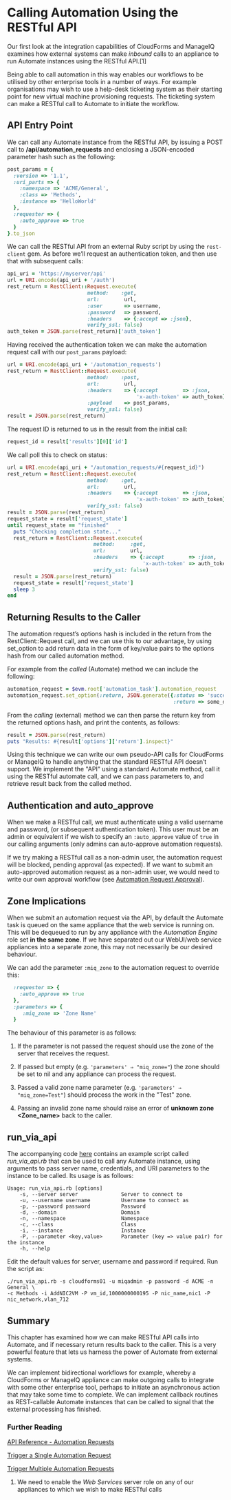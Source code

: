 # Calling Automation Using the RESTful API

Our first look at the integration capabilities of CloudForms and
ManageIQ examines how external systems can make *inbound* calls to an
appliance to run Automate instances using the RESTful API.\[1\]

Being able to call automation in this way enables our workflows to be
utilised by other enterprise tools in a number of ways. For example
organisations may wish to use a help-desk ticketing system as their
starting point for new virtual machine provisioning requests. The
ticketing system can make a RESTful call to Automate to initiate the
workflow.

## API Entry Point

We can call any Automate instance from the RESTful API, by issuing a
POST call to **/api/automation\_requests** and enclosing a JSON-encoded
parameter hash such as the following:

``` ruby
post_params = {
  :version => '1.1',
  :uri_parts => {
    :namespace => 'ACME/General',
    :class => 'Methods',
    :instance => 'HelloWorld'
  },
  :requester => {
    :auto_approve => true
  }
}.to_json
```

We can call the RESTful API from an external Ruby script by using the
`rest-client` gem. As before we’ll request an authentication token, and
then use that with subsequent calls:

``` ruby
api_uri = 'https://myserver/api'
url = URI.encode(api_uri + '/auth')
rest_return = RestClient::Request.execute(
                          method:    :get,
                          url:        url,
                          :user       => username,
                          :password   => password,
                          :headers    => {:accept => :json},
                          verify_ssl: false)
auth_token = JSON.parse(rest_return)['auth_token']
```

Having received the authentication token we can make the automation
request call with our `post_params` payload:

``` ruby
url = URI.encode(api_uri + '/automation_requests')
rest_return = RestClient::Request.execute(
                          method:    :post,
                          url:        url,
                          :headers    => {:accept        => :json,
                                          'x-auth-token' => auth_token},
                          :payload    => post_params,
                          verify_ssl: false)
result = JSON.parse(rest_return)
```

The request ID is returned to us in the result from the initial call:

``` ruby
request_id = result['results'][0]['id']
```

We call poll this to check on status:

``` ruby
url = URI.encode(api_uri + "/automation_requests/#{request_id}")
rest_return = RestClient::Request.execute(
                          method:    :get,
                          url:        url,
                          :headers    => {:accept        => :json,
                                          'x-auth-token' => auth_token},
                          verify_ssl: false)
result = JSON.parse(rest_return)
request_state = result['request_state']
until request_state == "finished"
  puts "Checking completion state..."
  rest_return = RestClient::Request.execute(
                            method:     :get,
                            url:        url,
                            :headers    => {:accept        => :json,
                                            'x-auth-token' => auth_token},
                            verify_ssl: false)
  result = JSON.parse(rest_return)
  request_state = result['request_state']
  sleep 3
end
```

## Returning Results to the Caller

The automation request’s options hash is included in the return from the
RestClient::Request call, and we can use this to our advantage, by using
set\_option to add return data in the form of key/value pairs to the
options hash from our called automation method.

For example from the *called* (Automate) method we can include the
following:

``` ruby
automation_request = $evm.root['automation_task'].automation_request
automation_request.set_option(:return, JSON.generate({:status => 'success',
                                                      :return => some_data}))
```

From the *calling* (external) method we can then parse the return key
from the returned options hash, and print the contents, as follows:

``` ruby
result = JSON.parse(rest_return)
puts "Results: #{result['options']['return'].inspect}"
```

Using this technique we can write our own pseudo-API calls for
CloudForms or ManageIQ to handle anything that the standard RESTful API
doesn’t support. We implement the "API" using a standard Automate
method, call it using the RESTful automate call, and we can pass
parameters to, and retrieve result back from the called method.

## Authentication and auto\_approve

When we make a RESTful call, we must authenticate using a valid username
and password, (or subsequent authentication token). This user must be an
admin or equivalent if we wish to specify an `:auto_approve` value of
`true` in our calling arguments (only admins can auto-approve automation
requests).

If we try making a RESTful call as a non-admin user, the automation
request will be blocked, pending approval (as expected). If we want to
submit an auto-approved automation request as a non-admin user, we would
need to write our own approval workflow (see [Automation Request
Approval](../automation_request_approval/chapter.asciidoc)).

## Zone Implications

When we submit an automation request via the API, by default the
Automate task is queued on the same appliance that the web service is
running on. This will be dequeued to run by any appliance with the
*Automation Engine* role set **in the same zone**. If we have separated
out our WebUI/web service appliances into a separate zone, this may not
necessarily be our desired behaviour.

We can add the parameter `:miq_zone` to the automation request to
override this:

``` ruby
  :requester => {
    :auto_approve => true
  },
  :parameters => {
     :miq_zone => 'Zone Name'
  }
```

The behaviour of this parameter is as follows:

1.  If the parameter is not passed the request should use the zone of
    the server that receives the request.

2.  If passed but empty (e.g. `'parameters' ⇒ "miq_zone="`) the zone
    should be set to nil and any appliance can process the request.

3.  Passed a valid zone name parameter (e.g. `'parameters' ⇒
    "miq_zone=Test"`) should process the work in the "Test" zone.

4.  Passing an invalid zone name should raise an error of **unknown zone
    \<Zone\_name\>** back to the caller.

## run\_via\_api

The accompanying code
[here](https://github.com/pemcg/mastering-automation-in-cloudforms-4.2-and-manageiq-euwe/tree/master/calling_automation_using_the_restful_api/scripts)
contains an example script called *run\_via\_api.rb* that can be used to
call any Automate instance, using arguments to pass server name,
credentials, and URI parameters to the instance to be called. Its usage
is as follows:

    Usage: run_via_api.rb [options]
        -s, --server server              Server to connect to
        -u, --username username          Username to connect as
        -p, --password password          Password
        -d, --domain                     Domain
        -n, --namespace                  Namespace
        -c, --class                      Class
        -i, --instance                   Instance
        -P, --parameter <key,value>      Parameter (key => value pair) for the instance
        -h, --help

Edit the default values for server, username and password if required.
Run the script
    as:

    ./run_via_api.rb -s cloudforms01 -u miqadmin -p password -d ACME -n General \
    -c Methods -i AddNIC2VM -P vm_id,1000000000195 -P nic_name,nic1 -P nic_network,vlan_712

## Summary

This chapter has examined how we can make RESTful API calls into
Automate, and if necessary return results back to the caller. This is a
very powerful feature that lets us harness the power of Automate from
external systems.

We can implement bidirectional workflows for example, whereby a
CloudForms or ManageIQ appliance can make outgoing calls to integrate
with some other enterprise tool, perhaps to initiate an asynchronous
action that may take some time to complete. We can implement callback
routines as REST-callable Automate instances that can be called to
signal that the external processing has finished.

### Further Reading

[API Reference - Automation
Requests](https://github.com/ManageIQ/manageiq_docs/blob/master/api/reference/automation_requests.adoc)

[Trigger a Single Automation
Request](https://github.com/ManageIQ/manageiq_docs/blob/master/api/examples/automation_request.adoc)

[Trigger Multiple Automation
Requests](https://github.com/ManageIQ/manageiq_docs/blob/master/api/examples/automation_requests.adoc)

1.  We need to enable the *Web Services* server role on any of our
    appliances to which we wish to make RESTful calls
